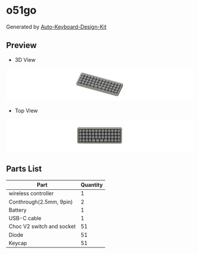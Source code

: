 # o51go

Generated by [Auto-Keyboard-Design-Kit](https://auto-kdk.pages.dev/)

## Preview

- 3D View

![Case Preview](images/o51go-case-preview.png)

- Top View

![Top View](images/o51go-top-view.png)

## Parts List

|Part|Quantity|
|---|---|
|wireless controller|1|
|Conthrough(2.5mm, 9pin)|2|
|Battery|1|
USB-C cable|1|
|Choc V2 switch and socket|51|
|Diode|51|
|Keycap|51|

